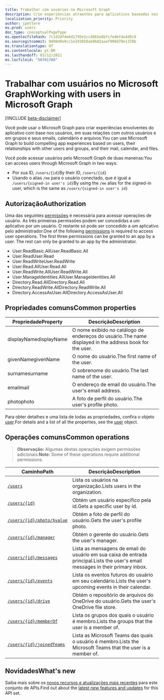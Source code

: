 ```yaml
---
title: Trabalhar com usuários no Microsoft Graph
description: Crie experiências atraentes para aplicativos baseadas nos usuários, suas relações com outros usuários e grupos, seus emails, calendários e arquivos.
localization_priority: Priority
author: jpettere
ms.prod: users
doc_type: conceptualPageType
ms.openlocfilehash: 7c1d2df4e6d1795e1cc4965e8bfcfe4bf4e4d9c8
ms.sourcegitcommit: 9d98d9e9cc1e193850ab9b82aaaf906d70e1378b
ms.translationtype: HT
ms.contentlocale: pt-BR
ms.lasthandoff: 03/12/2021
ms.locfileid: "50761780"
---
```

# <a name="working-with-users-in-microsoft-graph"></a><span data-ttu-id="07f57-103">Trabalhar com usuários no Microsoft Graph</span><span class="sxs-lookup"><span data-stu-id="07f57-103">Working with users in Microsoft Graph</span></span>

[!INCLUDE [beta-disclaimer](../../includes/beta-disclaimer.md)]

<span data-ttu-id="07f57-104">Você pode usar o Microsoft Graph para criar experiências envolventes do aplicativo com base nos usuários, em suas relações com outros usuários e em grupos e seus emails, calendário e arquivos.</span><span class="sxs-lookup"><span data-stu-id="07f57-104">You can use Microsoft Graph to build compelling app experiences based on users, their relationships with other users and groups, and their mail, calendar, and files.</span></span>

<span data-ttu-id="07f57-105">Você pode acessar usuários pelo Microsoft Graph de duas maneiras:</span><span class="sxs-lookup"><span data-stu-id="07f57-105">You can access users through Microsoft Graph in two ways:</span></span>

- <span data-ttu-id="07f57-106">Por sua ID, `/users/{id}`</span><span class="sxs-lookup"><span data-stu-id="07f57-106">By their ID, `/users/{id}`</span></span>
- <span data-ttu-id="07f57-107">Usando o alias `/me` para o usuário conectado, que é igual a `/users/{signed-in user's id}`</span><span class="sxs-lookup"><span data-stu-id="07f57-107">By using the `/me` alias for the signed-in user, which is the same as `/users/{signed-in user's id}`</span></span>

## <a name="authorization"></a><span data-ttu-id="07f57-108">Autorização</span><span class="sxs-lookup"><span data-stu-id="07f57-108">Authorization</span></span>

<span data-ttu-id="07f57-p101">Uma das seguintes [permissões](/graph/permissions-reference) é necessária para acessar operações de usuário. As três primeiras permissões podem ser concedidas a um aplicativo por um usuário. O restante só pode ser concedido a um aplicativo pelo administrador.</span><span class="sxs-lookup"><span data-stu-id="07f57-p101">One of the following [permissions](/graph/permissions-reference) is required to access user operations. The first three permissions can be granted to an app by a user. The rest can only be granted to an app by the administrator.</span></span>

- <span data-ttu-id="07f57-112">User.ReadBasic.All</span><span class="sxs-lookup"><span data-stu-id="07f57-112">User.ReadBasic.All</span></span>
- <span data-ttu-id="07f57-113">User.Read</span><span class="sxs-lookup"><span data-stu-id="07f57-113">User.Read</span></span>
- <span data-ttu-id="07f57-114">User.ReadWrite</span><span class="sxs-lookup"><span data-stu-id="07f57-114">User.ReadWrite</span></span>
- <span data-ttu-id="07f57-115">User.Read.All</span><span class="sxs-lookup"><span data-stu-id="07f57-115">User.Read.All</span></span>
- <span data-ttu-id="07f57-116">User.ReadWrite.All</span><span class="sxs-lookup"><span data-stu-id="07f57-116">User.ReadWrite.All</span></span>
- <span data-ttu-id="07f57-117">User.ManageIdentities.All</span><span class="sxs-lookup"><span data-stu-id="07f57-117">User.ManageIdentities.All</span></span>
- <span data-ttu-id="07f57-118">Directory.Read.All</span><span class="sxs-lookup"><span data-stu-id="07f57-118">Directory.Read.All</span></span>
- <span data-ttu-id="07f57-119">Directory.ReadWrite.All</span><span class="sxs-lookup"><span data-stu-id="07f57-119">Directory.ReadWrite.All</span></span>
- <span data-ttu-id="07f57-120">Directory.AccessAsUser.All</span><span class="sxs-lookup"><span data-stu-id="07f57-120">Directory.AccessAsUser.All</span></span>

## <a name="common-properties"></a><span data-ttu-id="07f57-121">Propriedades comuns</span><span class="sxs-lookup"><span data-stu-id="07f57-121">Common properties</span></span>

| <span data-ttu-id="07f57-122">Propriedade</span><span class="sxs-lookup"><span data-stu-id="07f57-122">Property</span></span> | <span data-ttu-id="07f57-123">Descrição</span><span class="sxs-lookup"><span data-stu-id="07f57-123">Description</span></span> |
|----------|-------------|
| <span data-ttu-id="07f57-124">displayName</span><span class="sxs-lookup"><span data-stu-id="07f57-124">displayName</span></span> | <span data-ttu-id="07f57-125">O nome exibido no catálogo de endereços do usuário.</span><span class="sxs-lookup"><span data-stu-id="07f57-125">The name displayed in the address book for the user.</span></span>|
|<span data-ttu-id="07f57-126">givenName</span><span class="sxs-lookup"><span data-stu-id="07f57-126">givenName</span></span>| <span data-ttu-id="07f57-127">O nome do usuário.</span><span class="sxs-lookup"><span data-stu-id="07f57-127">The first name of the user.</span></span> |
|<span data-ttu-id="07f57-128">surname</span><span class="sxs-lookup"><span data-stu-id="07f57-128">surname</span></span>| <span data-ttu-id="07f57-129">O sobrenome do usuário.</span><span class="sxs-lookup"><span data-stu-id="07f57-129">The last name of the user.</span></span> |
|<span data-ttu-id="07f57-130">email</span><span class="sxs-lookup"><span data-stu-id="07f57-130">mail</span></span>| <span data-ttu-id="07f57-131">O endereço de email do usuário.</span><span class="sxs-lookup"><span data-stu-id="07f57-131">The user's email address.</span></span> |
|<span data-ttu-id="07f57-132">photo</span><span class="sxs-lookup"><span data-stu-id="07f57-132">photo</span></span>| <span data-ttu-id="07f57-133">A foto de perfil do usuário.</span><span class="sxs-lookup"><span data-stu-id="07f57-133">The user's profile photo.</span></span> |

<span data-ttu-id="07f57-134">Para obter detalhes e uma lista de todas as propriedades, confira o objeto [user](user.md).</span><span class="sxs-lookup"><span data-stu-id="07f57-134">For details and a list of all the properties, see the [user](user.md) object.</span></span>

## <a name="common-operations"></a><span data-ttu-id="07f57-135">Operações comuns</span><span class="sxs-lookup"><span data-stu-id="07f57-135">Common operations</span></span>

><span data-ttu-id="07f57-136">**Observação:** Algumas destas operações exigem permissões adicionais.</span><span class="sxs-lookup"><span data-stu-id="07f57-136">**Note:** Some of these operations require additional permissions.</span></span>

| <span data-ttu-id="07f57-137">Caminho</span><span class="sxs-lookup"><span data-stu-id="07f57-137">Path</span></span>    | <span data-ttu-id="07f57-138">Descrição</span><span class="sxs-lookup"><span data-stu-id="07f57-138">Description</span></span> |
|---------|-------------|
|[`/users`](../api/user-list.md) | <span data-ttu-id="07f57-139">Lista os usuários na organização.</span><span class="sxs-lookup"><span data-stu-id="07f57-139">Lists users in the organization.</span></span> |
|[`/users/{id}`](../api/user-get.md) | <span data-ttu-id="07f57-140">Obtém um usuário específico pela id.</span><span class="sxs-lookup"><span data-stu-id="07f57-140">Gets a specific user by id.</span></span> |
|[`/users/{id}/photo/$value`](../api/profilephoto-get.md)| <span data-ttu-id="07f57-141">Obtém a foto de perfil do usuário.</span><span class="sxs-lookup"><span data-stu-id="07f57-141">Gets the user's profile photo.</span></span> |
|[`/users/{id}/manager`](../api/user-list-manager.md) | <span data-ttu-id="07f57-142">Obtém o gerente do usuário.</span><span class="sxs-lookup"><span data-stu-id="07f57-142">Gets the user's manager.</span></span> |
|[`/users/{id}/messages`](../api/user-list-messages.md)| <span data-ttu-id="07f57-143">Lista as mensagens de email do usuário em sua caixa de entrada principal.</span><span class="sxs-lookup"><span data-stu-id="07f57-143">Lists the user's email messages in their primary inbox.</span></span> |
|[`/users/{id}/events`](../api/user-list-events.md) | <span data-ttu-id="07f57-144">Lista os eventos futuros do usuário em seu calendário.</span><span class="sxs-lookup"><span data-stu-id="07f57-144">Lists the user's upcoming events in their calendar.</span></span> |
|[`/users/{id}/drive`](../api/drive-get.md)| <span data-ttu-id="07f57-145">Obtém o repositório de arquivos do OneDrive do usuário.</span><span class="sxs-lookup"><span data-stu-id="07f57-145">Gets the user's OneDrive file store.</span></span> |
|[`/users/{id}/memberOf`](../api/user-list-memberof.md)| <span data-ttu-id="07f57-146">Lista os grupos dos quais o usuário é membro.</span><span class="sxs-lookup"><span data-stu-id="07f57-146">Lists the groups that the user is a member of.</span></span> |
|[`/users/{id}/joinedTeams`](../api/user-list-joinedteams.md)| <span data-ttu-id="07f57-147">Lista as Microsoft Teams das quais o usuário é membro.</span><span class="sxs-lookup"><span data-stu-id="07f57-147">Lists the Microsoft Teams that the user is a member of.</span></span> |

## <a name="whats-new"></a><span data-ttu-id="07f57-148">Novidades</span><span class="sxs-lookup"><span data-stu-id="07f57-148">What's new</span></span>
<span data-ttu-id="07f57-149">Saiba mais sobre os [novos recursos e atualizações mais recentes](/graph/whats-new-overview) para este conjunto de APIs.</span><span class="sxs-lookup"><span data-stu-id="07f57-149">Find out about the [latest new features and updates](/graph/whats-new-overview) for this API set.</span></span>
